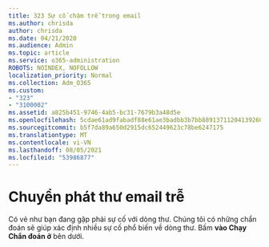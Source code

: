 ```yaml
---
title: 323 Sự cố chậm trễ trong email
ms.author: chrisda
author: chrisda
ms.date: 04/21/2020
ms.audience: Admin
ms.topic: article
ms.service: o365-administration
ROBOTS: NOINDEX, NOFOLLOW
localization_priority: Normal
ms.collection: Adm_O365
ms.custom:
- "323"
- "3100002"
ms.assetid: a825b451-9746-4ab5-bc31-7679b3a48d5e
ms.openlocfilehash: 5cdae61ad9fabadf88e61ae3badbb3b7bb8891371120413926060142c7ff24f4
ms.sourcegitcommit: b5f7da89a650d2915dc652449623c78be6247175
ms.translationtype: MT
ms.contentlocale: vi-VN
ms.lasthandoff: 08/05/2021
ms.locfileid: "53986877"
---
```

# <a name="delays-in-email-message-delivery"></a>Chuyển phát thư email trễ

Có vẻ như bạn đang gặp phải sự cố với dòng thư. Chúng tôi có những chẩn đoán sẽ giúp xác định nhiều sự cố phổ biến về dòng thư. Bấm **vào Chạy Chẩn đoán ở** bên dưới.
